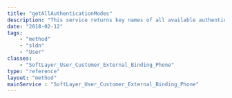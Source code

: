 ```yaml
---
title: "getAllAuthenticationModes"
description: "This service returns key names of all available authentication modes. See [SoftLayer_Container_User_Customer_External_Binding_Phone_Mode](/reference/datatypes/SoftLayer_Container_User_Customer_External_Binding_Phone_Mode) container for details. "
date: "2018-02-12"
tags:
    - "method"
    - "sldn"
    - "User"
classes:
    - "SoftLayer_User_Customer_External_Binding_Phone"
type: "reference"
layout: "method"
mainService : "SoftLayer_User_Customer_External_Binding_Phone"
---
```


